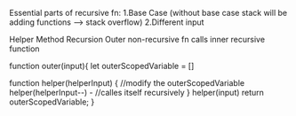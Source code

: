 Essential parts of recursive fn:
1.Base Case (without base case stack will be adding functions --> stack overflow)
2.Different input

Helper Method Recursion 
Outer non-recursive fn calls inner recursive function

function outer(input){
  let outerScopedVariable = []

  function helper(helperInput) {
    //modify the outerScopedVariable
    helper(helperInput--) - //calles itself recursively
  }
  helper(input)
  return outerScopedVariable;
}